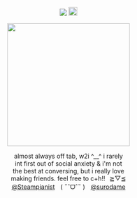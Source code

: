 <div align="center"> 
  
![](https://komarev.com/ghpvc/?username=bloodyworship&color=ab8270&label=⠀♡‎⠀&style=plastic&abbreviated=true) <img width=20 src="https://file.garden/Zoh6AmUPgG7Qjqjt/eiden/tiger.gifv">

<img width="280" src="https://file.garden/Zoh6AmUPgG7Qjqjt/eiden/eiden%20yayyy%20cropped.png">

almost always off tab, w2i ^__^ i rarely<br>
int first out of social anxiety & i'm not<br>
the best at conversing, but i really love<br>
making friends. feel free to c+h!!⠀≧▽≦<br>
[@Steampianist](https://github.com/Steampianist)ㅤ( ˶ˆᗜˆ˵ )ㅤ[@surodame](https://github.com/surodame) <br>
